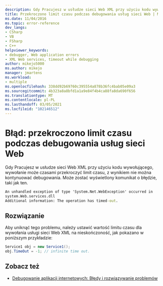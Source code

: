 ```yaml
---
description: Gdy Pracujesz w usłudze sieci Web XML przy użyciu kodu wywołującego, wywołanie może czasami przekroczyć limit czasu, z wynikiem nie można kontynuować debugowania.
title: Przekroczono limit czasu podczas debugowania usług sieci Web | Microsoft Docs
ms.date: 11/04/2016
ms.topic: error-reference
dev_langs:
- CSharp
- VB
- FSharp
- C++
helpviewer_keywords:
- debugger, Web application errors
- XML Web services, timeout while debugging
author: mikejo5000
ms.author: mikejo
manager: jmartens
ms.workload:
- multiple
ms.openlocfilehash: 338dd92b69760c395554a878b36fc4bab05e09a3
ms.sourcegitcommit: 4b323a8a8bfd1a1a9e84f4b4ca88fa8da690f656
ms.translationtype: MT
ms.contentlocale: pl-PL
ms.lasthandoff: 03/05/2021
ms.locfileid: "102146512"
---
```

# <a name="error-timeout-while-debugging-web-services"></a>Błąd: przekroczono limit czasu podczas debugowania usług sieci Web
Gdy Pracujesz w usłudze sieci Web XML przy użyciu kodu wywołującego, wywołanie może czasami przekroczyć limit czasu, z wynikiem nie można kontynuować debugowania. Może zostać wyświetlony komunikat o błędzie, taki jak ten.

```cmd
An unhandled exception of type 'System.Net.WebException' occurred in
system.Web.services.dll
Additional information: The operation has timed-out.
```

## <a name="solution"></a>Rozwiązanie
 Aby uniknąć tego problemu, należy ustawić wartość limitu czasu dla wywołania usługi sieci Web XML na nieskończoność, jak pokazano w poniższym przykładzie:

```csharp
Service1 obj = new Service1();
obj.TimeOut = -1; // infinite time out.
```

## <a name="see-also"></a>Zobacz też
- [Debugowanie aplikacji internetowych: Błędy i rozwiązywanie problemów](../debugger/debugging-web-applications-errors-and-troubleshooting.md)
